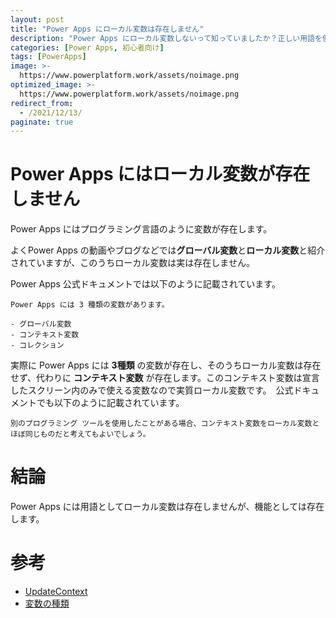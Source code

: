 ```yaml
---
layout: post
title: "Power Apps にローカル変数は存在しません"
description: "Power Apps にローカル変数しないって知っていましたか？正しい用語を使いましょう"
categories: [Power Apps, 初心者向け]
tags: [PowerApps]
image: >-
  https://www.powerplatform.work/assets/noimage.png
optimized_image: >-
  https://www.powerplatform.work/assets/noimage.png
redirect_from:
  - /2021/12/13/
paginate: true
---
```



# Power Apps にはローカル変数が存在しません

Power Apps にはプログラミング言語のように変数が存在します。

よくPower Apps の動画やブログなどでは**グローバル変数**と**ローカル変数**と紹介されていますが、このうちローカル変数は実は存在しません。

Power Apps 公式ドキュメントでは以下のように記載されています。

```
Power Apps には 3 種類の変数があります。

- グローバル変数
- コンテキスト変数
- コレクション

```

実際に Power Apps には **3種類** の変数が存在し、そのうちローカル変数は存在せず、代わりに **コンテキスト変数** が存在します。このコンテキスト変数は宣言したスクリーン内のみで使える変数なので実質ローカル変数です。　公式ドキュメントでも以下のように記載されています。


```
別のプログラミング ツールを使用したことがある場合、コンテキスト変数をローカル変数とほぼ同じものだと考えてもよいでしょう。
```

# 結論

Power Apps には用語としてローカル変数は存在しませんが、機能としては存在します。


# 参考

- [UpdateContext](https://docs.microsoft.com/ja-jp/powerapps/maker/canvas-apps/functions/function-updatecontext)
- [変数の種類](https://docs.microsoft.com/ja-jp/powerapps/maker/canvas-apps/working-with-variables#types-of-variables)

